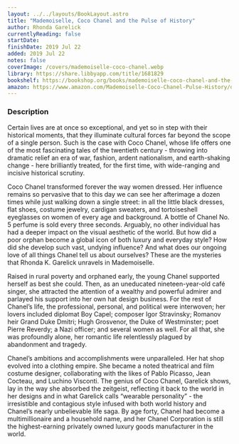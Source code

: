 ```yaml
---
layout: ../../layouts/BookLayout.astro
title: "Mademoiselle, Coco Chanel and the Pulse of History"
author: Rhonda Garelick
currentlyReading: false
startDate: 
finishDate: 2019 Jul 22
added: 2019 Jul 22
notes: false
coverImage: /covers/mademoiselle-coco-chanel.webp
library: https://share.libbyapp.com/title/1681829
bookshelf: https://bookshop.org/books/mademoiselle-coco-chanel-and-the-pulse-of-history-257bb955-84d9-43d0-9f9b-3d20fc5b2c6c/9780812981858
amazon: https://www.amazon.com/Mademoiselle-Coco-Chanel-Pulse-History/dp/0812981855
---
```


### Description
Certain lives are at once so exceptional, and yet so in step with their historical moments, that they illuminate cultural forces far beyond the scope of a single person. Such is the case with Coco Chanel, whose life offers one of the most fascinating tales of the twentieth century - throwing into dramatic relief an era of war, fashion, ardent nationalism, and earth-shaking change - here brilliantly treated, for the first time, with wide-ranging and incisive historical scrutiny.

Coco Chanel transformed forever the way women dressed. Her influence remains so pervasive that to this day we can see her afterimage a dozen times while just walking down a single street: in all the little black dresses, flat shoes, costume jewelry, cardigan sweaters, and tortoiseshell eyeglasses on women of every age and background. A bottle of Chanel No. 5 perfume is sold every three seconds. Arguably, no other individual has had a deeper impact on the visual aesthetic of the world. But how did a poor orphan become a global icon of both luxury and everyday style? How did she develop such vast, undying influence? And what does our ongoing love of all things Chanel tell us about ourselves? These are the mysteries that Rhonda K. Garelick unravels in Mademoiselle.

Raised in rural poverty and orphaned early, the young Chanel supported herself as best she could. Then, as an uneducated nineteen-year-old café singer, she attracted the attention of a wealthy and powerful admirer and parlayed his support into her own hat design business. For the rest of Chanel’s life, the professional, personal, and political were interwoven; her lovers included diplomat Boy Capel; composer Igor Stravinsky; Romanov heir Grand Duke Dmitri; Hugh Grosvenor, the Duke of Westminster; poet Pierre Reverdy; a Nazi officer; and several women as well. For all that, she was profoundly alone, her romantic life relentlessly plagued by abandonment and tragedy.

Chanel’s ambitions and accomplishments were unparalleled. Her hat shop evolved into a clothing empire. She became a noted theatrical and film costume designer, collaborating with the likes of Pablo Picasso, Jean Cocteau, and Luchino Visconti. The genius of Coco Chanel, Garelick shows, lay in the way she absorbed the zeitgeist, reflecting it back to the world in her designs and in what Garelick calls “wearable personality” - the irresistible and contagious style infused with both world history and Chanel’s nearly unbelievable life saga. By age forty, Chanel had become a multimillionaire and a household name, and her Chanel Corporation is still the highest-earning privately owned luxury goods manufacturer in the world.

<!-- ### Notes & Highlights -->
